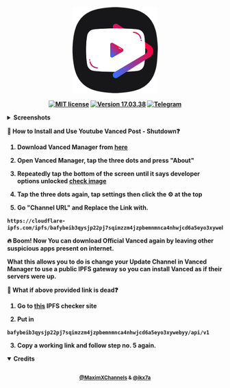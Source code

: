 <div align="center"><b>

[<img src="https://github.com/ikx7a/YouTubeVanced/blob/main/assets/Logo.png" width="200" height="auto">](https://github.com/ikx7a)

[![MIT license](https://img.shields.io/badge/License-MIT-blue.svg)](https://github.com/ikx7a/YouTubeVanced/blob/main/LICENSE)
[![Version 17.03.38](https://img.shields.io/badge/Version-17.03.38-blue)](https://github.com/ikx7a)
[![Telegram](https://badgen.net/badge/icon/telegram?icon=twitter&label)](https://telegram.me/MaximXChannels)

</div>
 <details>
<summary><b>Screenshots</b></summary>
 <div align="center">
<br>

 > Just Tap For Full Screen

<img src="https://github.com/ikx7a/YouTubeVanced/blob/main/assets/SS1.png?raw=true" style="width: 23%;margin:16px;" />&nbsp;&nbsp; <img src="https://github.com/ikx7a/YouTubeVanced/blob/main/assets/SS2.png?raw=true" style="width: 23%;margin:16px;" />&nbsp;&nbsp;
<img src="https://github.com/ikx7a/YouTubeVanced/blob/main/assets/SS3.png?raw=true" style="width: 23%;margin:16px;" />&nbsp;&nbsp; <img src="https://github.com/ikx7a/YouTubeVanced/blob/main/assets/SS4.png?raw=true" style="width: 23%;margin:16px;" />&nbsp;&nbsp;
<img src="https://github.com/ikx7a/YouTubeVanced/blob/main/assets/SS5.png?raw=true" style="width: 23%;margin:16px;" />&nbsp;&nbsp; <img src="https://github.com/ikx7a/YouTubeVanced/blob/main/assets/SS6.png?raw=true" style="width: 23%;margin:16px;" />&nbsp;&nbsp;

 </div>
</details>

🤔 **How to Install and Use Youtube Vanced Post - Shutdown**❓

1. Download Vanced Manager from [here](https://github.com/ikx7a/VancedManager/releases/download/2.6.2/VancedManager.apk)

2. Open Vanced Manager, tap the three dots and press "About"

3. Repeatedly tap the bottom of the screen until it says developer options unlocked [check image](https://github.com/ikx7a/YouTubeVanced/tree/main/Check)

4. Tap the three dots again, tap settings then click the ⚙️ at the top

5. Go "Channel URL" and Replace the Link with.

```
https://cloudflare-ipfs.com/ipfs/bafybeib3qysjp22pj7sqimzzm4jzpbemnmnca4nhwjcd6a5eyo3xywebyy/api/v1
```

🔥 Boom! Now You can download Official Vanced again by leaving other suspicious apps present on internet.

What this allows you to do is change your Update Channel in Vanced Manager to use a public IPFS gateway so you can install Vanced as if their servers were up.

🤔 What if above provided link is dead❓

1. Go to [this](https://natoboram.gitlab.io/public-gateway-cacher) IPFS checker site

2. Put in

```
bafybeib3qysjp22pj7sqimzzm4jzpbemnmnca4nhwjcd6a5eyo3xywebyy/api/v1
```

3. Copy a working link and follow step no. 5 again. 

 <details open>
<summary><b>Credits</b></summary>
 <div align="center">
<br>
<sub>

[@MaximXChannels](https://telegram.me/MaximXChannels) & [@ikx7a](https://github.com/ikx7a)

<div align="center">
